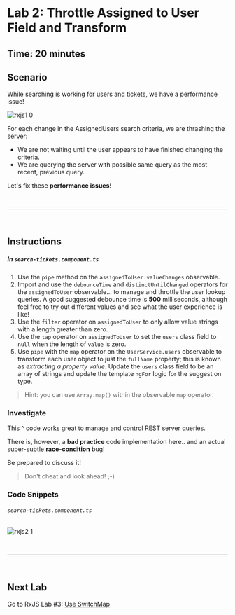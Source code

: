 # Lab 2: Throttle Assigned to User Field and Transform

## Time: 20 minutes

## Scenario

While searching is working for users and tickets, we have a performance issue!

![rxjs1 0](https://user-images.githubusercontent.com/210413/47622033-f1855c80-dacd-11e8-9ec0-1d26a90b3456.jpg)

For each change in the AssignedUsers search criteria, we are thrashing the server:

*  We are not waiting until the user appears to have finished changing the criteria.
*  We are querying the server with possible same query as the most recent, previous query.


Let's fix these **performance issues**!

<br/>

----

<br/>

## Instructions

##### In `search-tickets.component.ts`

1. Use the `pipe` method on the `assignedToUser.valueChanges` observable.
2. Import and use the `debounceTime` and `distinctUntilChanged` operators for the `assignedToUser` observable... to manage and throttle the user lookup queries. A good suggested debounce time is **500** milliseconds, although feel free to try out different values and see what the user experience is like!
3. Use the `filter` operator on `assignedToUser` to only allow value strings with a length greater than zero.
4. Use the `tap` operator on `assignedToUser` to set the `users` class field to `null` when the length of `value` is zero.
5. Use `pipe` with the `map` operator on the `UserService.users` observable to transform each user object to just the `fullName` property; this is known as *extracting a property value*. Update the `users` class field to be an array of strings and update the template `ngFor` logic for the suggest on type.
  >  Hint: you can use `Array.map()` within the observable `map` operator.

### Investigate

This ^ code works great to manage and control REST server queries.

There is, however, a **bad practice** code implementation here.. and an actual super-subtle **race-condition** bug!

Be prepared to discuss it!
>  Don't cheat and look ahead! ;-)


### Code Snippets

###### `search-tickets.component.ts`

![rxjs2 1](https://user-images.githubusercontent.com/210413/47622233-a456ba00-dad0-11e8-84cf-96899908704f.jpg)


<br/>

----

<br/>

## Next Lab

Go to RxJS Lab #3: [Use SwitchMap](lab-3.md)
